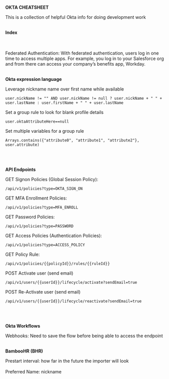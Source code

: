 **OKTA CHEATSHEET**

This is a collection of helpful Okta info for doing development work 
<br><br/>


**Index**

<br><br/>
Federated Authentication:
With federated authentication, users log in one time to access multiple apps. For example, you log in to your Salesforce org and from there can access your company’s benefits app, Workday.
<br><br/>


**Okta expression language**

Leverage nickname name over first name while available
```
user.nickName != "" AND user.nickName != null ? user.nickName + " " + user.lastName : user.firstName + " " + user.lastName
```
Set a group rule to look for blank profile details
```
user.oktaAttributeHere==null
```
Set multiple variables for a group rule
```
Arrays.contains({"attribute0", "attribute1", "attribute2"}, user.attribute)
```
<br/><br/> 

**API Endpoints**


GET Signon Policies (Global Session Policy):
```
/api/v1/policies?type=OKTA_SIGN_ON
```
GET MFA Enrollment Policies:
```
/api/v1/policies?type=MFA_ENROLL
```
GET Password Policies:
```
/api/v1/policies?type=PASSWORD
```
GET Access Policies (Authentication Policies):
```
/api/v1/policies?type=ACCESS_POLICY
```
GET Policy Rule:
```
/api/v1/policies/{{policyId}}/rules/{{ruleId}}
```
POST Activate user (send email)
```
/api/v1/users/{{userId}}/lifecycle/activate?sendEmail=true
```
POST Re-Activate user (send email)
```
/api/v1/users/{{userId}}/lifecycle/reactivate?sendEmail=true
```
<br/><br/> 

**Okta Workflows**


Webhooks: Need to save the flow before being able to access the endpoint
<br/><br/> 

**BambooHR (BHR)**

Prestart interval: how far in the future the importer will look
<br><br/>
Preferred Name: nickname
<br><br/>

